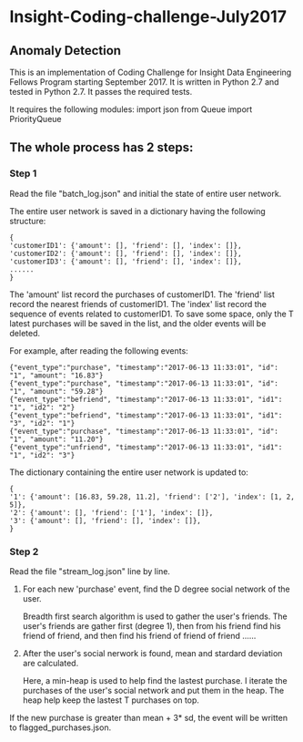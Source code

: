 # Insight-Coding-challenge-July2017
## Anomaly Detection

This is an implementation of Coding Challenge for Insight Data Engineering Fellows Program starting September 2017.
It is written in Python 2.7 and tested in Python 2.7. It passes the required tests.

It requires the following modules:
 import json
 from Queue import PriorityQueue
 
## The whole process has 2 steps:

### Step 1
Read the file "batch_log.json" and initial the state of entire user network.

The entire user network is saved in a dictionary having the following structure:

    {
    'customerID1': {'amount': [], 'friend': [], 'index': []},
    'customerID2': {'amount': [], 'friend': [], 'index': []},
    'customerID3': {'amount': [], 'friend': [], 'index': []},
    ......
    }

The 'amount' list record the purchases of customerID1. The 'friend' list record the nearest friends of customerID1. The 'index' list record the sequence of events related to customerID1. To save some space, only the T latest purchases will be saved in the list, and the older events will be deleted.



For example, after reading the following events:

    {"event_type":"purchase", "timestamp":"2017-06-13 11:33:01", "id": "1", "amount": "16.83"}
    {"event_type":"purchase", "timestamp":"2017-06-13 11:33:01", "id": "1", "amount": "59.28"}
    {"event_type":"befriend", "timestamp":"2017-06-13 11:33:01", "id1": "1", "id2": "2"}
    {"event_type":"befriend", "timestamp":"2017-06-13 11:33:01", "id1": "3", "id2": "1"}
    {"event_type":"purchase", "timestamp":"2017-06-13 11:33:01", "id": "1", "amount": "11.20"}
    {"event_type":"unfriend", "timestamp":"2017-06-13 11:33:01", "id1": "1", "id2": "3"}


The dictionary containing the entire user network is updated to:

    {
    '1': {'amount': [16.83, 59.28, 11.2], 'friend': ['2'], 'index': [1, 2, 5]},
    '2': {'amount': [], 'friend': ['1'], 'index': []},
    '3': {'amount': [], 'friend': [], 'index': []},
    }




### Step 2
Read the file "stream_log.json" line by line.
1. For each new 'purchase' event, find the D degree social network of the user. 
   
   Breadth first search algorithm is used to gather the user's friends. The user's friends are gather first (degree 1), then from his      friend find his friend of friend, and then find his friend of friend of friend ......
   
2. After the user's social nerwork is found, mean and stardard deviation are calculated.

   Here, a min-heap is used to help find the lastest purchase.
   I iterate the purchases of the user's social network and put them in the heap. The heap help keep the lastest T purchases on top.

If the new purchase is greater than mean + 3* sd, the event will be written to flagged_purchases.json.

